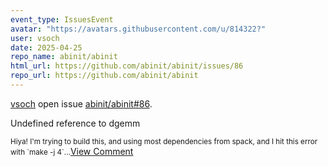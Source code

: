 ```yaml
---
event_type: IssuesEvent
avatar: "https://avatars.githubusercontent.com/u/814322?"
user: vsoch
date: 2025-04-25
repo_name: abinit/abinit
html_url: https://github.com/abinit/abinit/issues/86
repo_url: https://github.com/abinit/abinit
---
```


<a href='https://github.com/vsoch' target='_blank'>vsoch</a> open issue <a href='https://github.com/abinit/abinit/issues/86' target='_blank'>abinit/abinit#86</a>.

<p>Undefined reference to dgemm</p><small>Hiya! I'm trying to build this, and using most dependencies from spack, and I hit this error with `make -j 4`...</small><a href='https://github.com/abinit/abinit/issues/86' target='_blank'>View Comment</a>